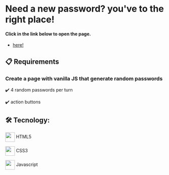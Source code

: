 # Need a new password? you've to the right place!
#### Click in the link below to open the page.
- [here!](https://alexandredornellas.github.io/JackBlackjack-game/)

## 📋 Requirements

### Create a page with vanilla JS that generate random passwords

✔️ 4 random passwords per turn

✔️ action buttons

## 🛠 Tecnology:

<img src="https://cdn.jsdelivr.net/gh/devicons/devicon/icons/html5/html5-original.svg" align="center" width="30" height="30" /> HTML5

<img src="https://cdn.jsdelivr.net/gh/devicons/devicon/icons/css3/css3-original.svg" align="center" width="30" height="30" /> CSS3

<img src="https://cdn.jsdelivr.net/gh/devicons/devicon/icons/javascript/javascript-original.svg" align="center" width="30" height="30" /> Javascript